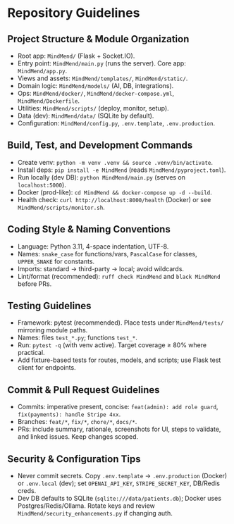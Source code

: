 # Repository Guidelines

## Project Structure & Module Organization
- Root app: `MindMend/` (Flask + Socket.IO).
- Entry point: `MindMend/main.py` (runs the server). Core app: `MindMend/app.py`.
- Views and assets: `MindMend/templates/`, `MindMend/static/`.
- Domain logic: `MindMend/models/` (AI, DB, integrations).
- Ops: `MindMend/docker/`, `MindMend/docker-compose.yml`, `MindMend/Dockerfile`.
- Utilities: `MindMend/scripts/` (deploy, monitor, setup).
- Data (dev): `MindMend/data/` (SQLite by default).
- Configuration: `MindMend/config.py`, `.env.template`, `.env.production`.

## Build, Test, and Development Commands
- Create venv: `python -m venv .venv && source .venv/bin/activate`.
- Install deps: `pip install -e MindMend` (reads `MindMend/pyproject.toml`).
- Run locally (dev DB): `python MindMend/main.py` (serves on `localhost:5000`).
- Docker (prod-like): `cd MindMend && docker-compose up -d --build`.
- Health check: `curl http://localhost:8000/health` (Docker) or see `MindMend/scripts/monitor.sh`.

## Coding Style & Naming Conventions
- Language: Python 3.11, 4-space indentation, UTF-8.
- Names: `snake_case` for functions/vars, `PascalCase` for classes, `UPPER_SNAKE` for constants.
- Imports: standard → third-party → local; avoid wildcards.
- Lint/format (recommended): `ruff check MindMend` and `black MindMend` before PRs.

## Testing Guidelines
- Framework: pytest (recommended). Place tests under `MindMend/tests/` mirroring module paths.
- Names: files `test_*.py`; functions `test_*`.
- Run: `pytest -q` (with venv active). Target coverage ≥ 80% where practical.
- Add fixture-based tests for routes, models, and scripts; use Flask test client for endpoints.

## Commit & Pull Request Guidelines
- Commits: imperative present, concise: `feat(admin): add role guard`, `fix(payments): handle Stripe 4xx`.
- Branches: `feat/*`, `fix/*`, `chore/*`, `docs/*`.
- PRs: include summary, rationale, screenshots for UI, steps to validate, and linked issues. Keep changes scoped.

## Security & Configuration Tips
- Never commit secrets. Copy `.env.template` → `.env.production` (Docker) or `.env.local` (dev); set `OPENAI_API_KEY`, `STRIPE_SECRET_KEY`, DB/Redis creds.
- Dev DB defaults to SQLite (`sqlite:///data/patients.db`); Docker uses Postgres/Redis/Ollama. Rotate keys and review `MindMend/security_enhancements.py` if changing auth.
